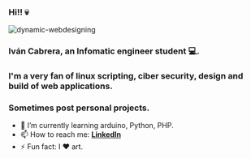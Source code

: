 ### Hi!! :skull: 

![dynamic-webdesigning](https://user-images.githubusercontent.com/55292448/95516096-56b57e00-0984-11eb-9da2-39aae751f9f3.gif)

### Iván Cabrera, an Infomatic engineer student :computer:.
### I'm a very fan of linux scripting, ciber security, design and build of web applications.
### Sometimes post personal projects.


- 🌱 I’m currently learning arduino, Python, PHP.
- 📫 How to reach me: **[LinkedIn](https://www.linkedin.com/in/iv%C3%A1n-uriel-cabrera-landaverde-307b4a1a0/)**
- ⚡ Fun fact: I :heart: art.
